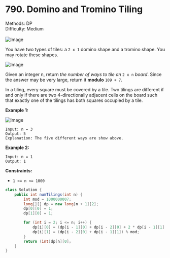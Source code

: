 # 790. Domino and Tromino Tiling  

  Methods: DP </br> Difficulty: Medium </br> </br>![Image](https://prod-files-secure.s3.us-west-2.amazonaws.com/81bfe8e8-c2fe-4d29-8949-0ba3cf293f0f/551e162b-3aee-4da0-b433-c68d9d5b2536/Untitled.png?X-Amz-Algorithm=AWS4-HMAC-SHA256&X-Amz-Content-Sha256=UNSIGNED-PAYLOAD&X-Amz-Credential=ASIAZI2LB466TH3WJPZP%2F20250505%2Fus-west-2%2Fs3%2Faws4_request&X-Amz-Date=20250505T135315Z&X-Amz-Expires=3600&X-Amz-Security-Token=IQoJb3JpZ2luX2VjEIb%2F%2F%2F%2F%2F%2F%2F%2F%2F%2FwEaCXVzLXdlc3QtMiJHMEUCIQCc%2Fw7t9yQlc4UR94jd%2BEL9ZZBVkqdbLGk7vT0WifSHCQIgIqv9x9%2BhAoxRrAjzD4wiIN7RghrNSkT2RW7hvQrbz%2BUq%2FwMILxAAGgw2Mzc0MjMxODM4MDUiDMDDFr7z6ZWCZcgzECrcA0MiILoLa3zqFkEI5wLLk9oag9UEP3Ekt3qHp5nd3%2Fh18NOWP79B%2Byslh9iy4D3TNvo59JtRQOvSQ7Uc5VQvFRH%2F%2FlJjN2AnDqJRSMh4%2FJfhBNVar6rFEuSXxPhz1jhkQErTYrq8c7bmSpyyHLUb2j%2BxV3iV1sUWnt4QZWFnt3hC3JXxr4QBVIdvKraereqaKNbv1E7BxtKiM2ep%2B2KiUhIu4DuZ8ythNjPlBnGQBDzw2pgxUtqjTJYtqbTdYb0Q2EwFbsNJETNgofhBqmdKX4TErjJdUZXrNZv%2FPyJMXWzRvJ1ZUcy7C0lzEBoFSXcRFDsXLrh4w6OtvwwnPzn83oylURkK6RQAiQZGQT5tx4yAkKc%2B%2B5dBAarTbjFrXE7%2F3TPFBaHcJC1ao%2BeBHu8CFFWjUK8L6pxePRsoHLEJKdjlYt7oO2z2ps2lWarS53%2BjFR03mPw9aXGFqJZnMg%2BR5Dj1Ska4%2FS16qLZprgxcKQRpqO0y2HBPKLPgvb7zRj3cLQsi5OOgSrp5vuPmNz8PFQ3LNR%2FJ79Vk4uH3rT8GiLvskujGD9ID%2BgpZMP1smAezkBOzsXjWw5L74v9nx97xf2ABKXMkff8VijJSDmaTrsnUIgPSuTiqPdd7OtRcMOr%2B4sAGOqUBVScXckqU67AQ6fwtgD6YIjK7HuoC1x0M59%2BRcpkT%2FqvMTXhFljQxJzEQYuCA8%2F9ueMLE5wTYrYZI3rh3A9cQykjlLvAMuTgCDITBFJpFxS7bbYKZJJf2UPH1Y%2FRFrV0Q0PjdFPmMcZfW0yD1ImOCh6I53cU8V4XoEOBx87YamlKgOyvFuMywD2IA7Dpp7uRg34yZiVfYSzecpuyU7WbVhaoZf5HH&X-Amz-Signature=8cef66b2149662f5e34a8ef0d883cf62a17faa7e34ea1b43b37b4d460acee75d&X-Amz-SignedHeaders=host&x-id=GetObject)

You have two types of tiles: a `2 x 1` domino shape and a tromino shape. You may rotate these shapes.

![Image](https://assets.leetcode.com/uploads/2021/07/15/lc-domino.jpg)

Given an integer n, return *the number of ways to tile an* `2 x n` *board*. Since the answer may be very large, return it **modulo** `109 + 7`.

In a tiling, every square must be covered by a tile. Two tilings are different if and only if there are two 4-directionally adjacent cells on the board such that exactly one of the tilings has both squares occupied by a tile.

**Example 1:**

![Image](https://assets.leetcode.com/uploads/2021/07/15/lc-domino1.jpg)

```plain text
Input: n = 3
Output: 5
Explanation: The five different ways are show above.
```

**Example 2:**

```plain text
Input: n = 1
Output: 1
```

**Constraints:**

- `1 <= n <= 1000`
```java
class Solution {
    public int numTilings(int n) {
        int mod = 1000000007;
        long[][] dp = new long[n + 1][2];
        dp[0][0] = 1;
        dp[1][0] = 1;

        for (int i = 2; i <= n; i++) {
            dp[i][0] = (dp[i - 1][0] + dp[i - 2][0] + 2 * dp[i - 1][1] % mod) % mod;
            dp[i][1] = (dp[i - 2][0] + dp[i - 1][1]) % mod;
        }
        return (int)dp[n][0];
    }
}
```



